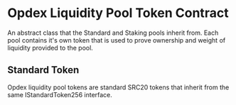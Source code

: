 # Opdex Liquidity Pool Token Contract

An abstract class that the Standard and Staking pools inherit from.
Each pool contains it's own token that is used to prove ownership and weight of liquidity provided to the pool.

## Standard Token

Opdex liquidity pool tokens are standard SRC20 tokens that inherit from the same IStandardToken256 interface.